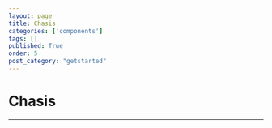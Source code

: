 ```yaml
---
layout: page
title: Chasis
categories: ['components']
tags: []
published: True
order: 5
post_category: "getstarted"
---
```

# Chasis
- - - 
